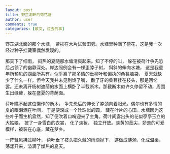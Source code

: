 ```yaml
---
layout: post
title: 野芷湖畔的荷花塘
author: user
comments: true
categories: [散文, 过去的事]
---
```

野芷湖北面的那个水塘， 紧挨在大片试验田旁。水塘里种满了荷花，这是我一次经过种子挂藏室偶然发现的。

那天下了细雨， 闷热的夏随那水塘清爽起来。知了不停的叫， 躲在被荷叶争先恐后占领了的幽静深处。岸边照例会有一棵歪脖子树， 斜斜的伸向水塘， 这是我童年所预见的湖面所共有。似乎离了那多情的垂柳叶和偏执的桑葚脑袋， 夏天就缺少了什么一样。但今天我并未见到馋了嘴， 酸了牙的桑葚挂在枝头，那是回忆罢。还未离开杨树遮荫的水面上横卧了半截断木。那截断木似许久停留不动，周围生出绿藓，躲在盛夏的背荫面。

荷叶瞧不起这位懒作的断木， 争先恐后的伸长了脖颈向着阳光。偶尔也有多情的夏的眼泪洒在叶间， 于是便滚成一个珍珠似的圆， 藏在叶片的心田。水塘因为这些叶子而生机盎然，知了便吹着口哨迎来了主角。荷叶间露出头的花似亭亭玉立的大姑娘， 披了一身雪白的衣裳， 化了淡妆， 独立开放。淡黄的蕊尖，娇羞的可爱模样，被装在心底，藏在梦乡。

一阵轻风拂过柳叶， 荷叶垂了枝头把久藏的雨滴抛下， 遂做成涟漪，化成温柔，荡漾开来，溢满了燥热的夏天。